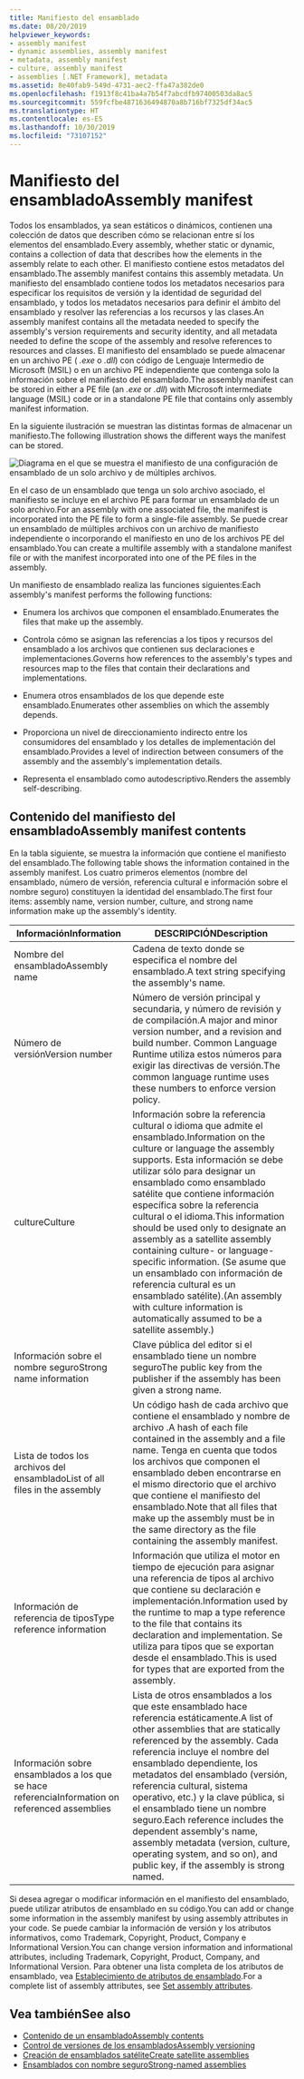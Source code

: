 ```yaml
---
title: Manifiesto del ensamblado
ms.date: 08/20/2019
helpviewer_keywords:
- assembly manifest
- dynamic assemblies, assembly manifest
- metadata, assembly manifest
- culture, assembly manifest
- assemblies [.NET Framework], metadata
ms.assetid: 8e40fab9-549d-4731-aec2-ffa47a382de0
ms.openlocfilehash: f1913f8c41ba4a7b54f7abcdfb97400503da8ac5
ms.sourcegitcommit: 559fcfbe4871636494870a8b716bf7325df34ac5
ms.translationtype: HT
ms.contentlocale: es-ES
ms.lasthandoff: 10/30/2019
ms.locfileid: "73107152"
---
```

# <a name="assembly-manifest"></a><span data-ttu-id="8ffd6-102">Manifiesto del ensamblado</span><span class="sxs-lookup"><span data-stu-id="8ffd6-102">Assembly manifest</span></span>
<span data-ttu-id="8ffd6-103">Todos los ensamblados, ya sean estáticos o dinámicos, contienen una colección de datos que describen cómo se relacionan entre sí los elementos del ensamblado.</span><span class="sxs-lookup"><span data-stu-id="8ffd6-103">Every assembly, whether static or dynamic, contains a collection of data that describes how the elements in the assembly relate to each other.</span></span> <span data-ttu-id="8ffd6-104">El manifiesto contiene estos metadatos del ensamblado.</span><span class="sxs-lookup"><span data-stu-id="8ffd6-104">The assembly manifest contains this assembly metadata.</span></span> <span data-ttu-id="8ffd6-105">Un manifiesto del ensamblado contiene todos los metadatos necesarios para especificar los requisitos de versión y la identidad de seguridad del ensamblado, y todos los metadatos necesarios para definir el ámbito del ensamblado y resolver las referencias a los recursos y las clases.</span><span class="sxs-lookup"><span data-stu-id="8ffd6-105">An assembly manifest contains all the metadata needed to specify the assembly's version requirements and security identity, and all metadata needed to define the scope of the assembly and resolve references to resources and classes.</span></span> <span data-ttu-id="8ffd6-106">El manifiesto del ensamblado se puede almacenar en un archivo PE ( *.exe* o *.dll*) con código de Lenguaje Intermedio de Microsoft (MSIL) o en un archivo PE independiente que contenga solo la información sobre el manifiesto del ensamblado.</span><span class="sxs-lookup"><span data-stu-id="8ffd6-106">The assembly manifest can be stored in either a PE file (an *.exe* or *.dll*) with Microsoft intermediate language (MSIL) code or in a standalone PE file that contains only assembly manifest information.</span></span>  
  
 <span data-ttu-id="8ffd6-107">En la siguiente ilustración se muestran las distintas formas de almacenar un manifiesto.</span><span class="sxs-lookup"><span data-stu-id="8ffd6-107">The following illustration shows the different ways the manifest can be stored.</span></span>  
  
 ![Diagrama en el que se muestra el manifiesto de una configuración de ensamblado de un solo archivo y de múltiples archivos.](./media/manifest/assembly-types-diagram.gif)  
  
 <span data-ttu-id="8ffd6-109">En el caso de un ensamblado que tenga un solo archivo asociado, el manifiesto se incluye en el archivo PE para formar un ensamblado de un solo archivo.</span><span class="sxs-lookup"><span data-stu-id="8ffd6-109">For an assembly with one associated file, the manifest is incorporated into the PE file to form a single-file assembly.</span></span> <span data-ttu-id="8ffd6-110">Se puede crear un ensamblado de múltiples archivos con un archivo de manifiesto independiente o incorporando el manifiesto en uno de los archivos PE del ensamblado.</span><span class="sxs-lookup"><span data-stu-id="8ffd6-110">You can create a multifile assembly with a standalone manifest file or with the manifest incorporated into one of the PE files in the assembly.</span></span>  
  
 <span data-ttu-id="8ffd6-111">Un manifiesto de ensamblado realiza las funciones siguientes:</span><span class="sxs-lookup"><span data-stu-id="8ffd6-111">Each assembly's manifest performs the following functions:</span></span>  
  
- <span data-ttu-id="8ffd6-112">Enumera los archivos que componen el ensamblado.</span><span class="sxs-lookup"><span data-stu-id="8ffd6-112">Enumerates the files that make up the assembly.</span></span>  
  
- <span data-ttu-id="8ffd6-113">Controla cómo se asignan las referencias a los tipos y recursos del ensamblado a los archivos que contienen sus declaraciones e implementaciones.</span><span class="sxs-lookup"><span data-stu-id="8ffd6-113">Governs how references to the assembly's types and resources map to the files that contain their declarations and implementations.</span></span>  
  
- <span data-ttu-id="8ffd6-114">Enumera otros ensamblados de los que depende este ensamblado.</span><span class="sxs-lookup"><span data-stu-id="8ffd6-114">Enumerates other assemblies on which the assembly depends.</span></span>  
  
- <span data-ttu-id="8ffd6-115">Proporciona un nivel de direccionamiento indirecto entre los consumidores del ensamblado y los detalles de implementación del ensamblado.</span><span class="sxs-lookup"><span data-stu-id="8ffd6-115">Provides a level of indirection between consumers of the assembly and the assembly's implementation details.</span></span>  
  
- <span data-ttu-id="8ffd6-116">Representa el ensamblado como autodescriptivo.</span><span class="sxs-lookup"><span data-stu-id="8ffd6-116">Renders the assembly self-describing.</span></span>  
  
## <a name="assembly-manifest-contents"></a><span data-ttu-id="8ffd6-117">Contenido del manifiesto del ensamblado</span><span class="sxs-lookup"><span data-stu-id="8ffd6-117">Assembly manifest contents</span></span>  
 <span data-ttu-id="8ffd6-118">En la tabla siguiente, se muestra la información que contiene el manifiesto del ensamblado.</span><span class="sxs-lookup"><span data-stu-id="8ffd6-118">The following table shows the information contained in the assembly manifest.</span></span> <span data-ttu-id="8ffd6-119">Los cuatro primeros elementos (nombre del ensamblado, número de versión, referencia cultural e información sobre el nombre seguro) constituyen la identidad del ensamblado.</span><span class="sxs-lookup"><span data-stu-id="8ffd6-119">The first four items: assembly name, version number, culture, and strong name information make up the assembly's identity.</span></span>  
  
|<span data-ttu-id="8ffd6-120">Información</span><span class="sxs-lookup"><span data-stu-id="8ffd6-120">Information</span></span>|<span data-ttu-id="8ffd6-121">DESCRIPCIÓN</span><span class="sxs-lookup"><span data-stu-id="8ffd6-121">Description</span></span>|  
|-----------------|-----------------|  
|<span data-ttu-id="8ffd6-122">Nombre del ensamblado</span><span class="sxs-lookup"><span data-stu-id="8ffd6-122">Assembly name</span></span>|<span data-ttu-id="8ffd6-123">Cadena de texto donde se especifica el nombre del ensamblado.</span><span class="sxs-lookup"><span data-stu-id="8ffd6-123">A text string specifying the assembly's name.</span></span>|  
|<span data-ttu-id="8ffd6-124">Número de versión</span><span class="sxs-lookup"><span data-stu-id="8ffd6-124">Version number</span></span>|<span data-ttu-id="8ffd6-125">Número de versión principal y secundaria, y número de revisión y de compilación.</span><span class="sxs-lookup"><span data-stu-id="8ffd6-125">A major and minor version number, and a revision and build number.</span></span> <span data-ttu-id="8ffd6-126">Common Language Runtime utiliza estos números para exigir las directivas de versión.</span><span class="sxs-lookup"><span data-stu-id="8ffd6-126">The common language runtime uses these numbers to enforce version policy.</span></span>|  
|<span data-ttu-id="8ffd6-127">culture</span><span class="sxs-lookup"><span data-stu-id="8ffd6-127">Culture</span></span>|<span data-ttu-id="8ffd6-128">Información sobre la referencia cultural o idioma que admite el ensamblado.</span><span class="sxs-lookup"><span data-stu-id="8ffd6-128">Information on the culture or language the assembly supports.</span></span> <span data-ttu-id="8ffd6-129">Esta información se debe utilizar sólo para designar un ensamblado como ensamblado satélite que contiene información específica sobre la referencia cultural o el idioma.</span><span class="sxs-lookup"><span data-stu-id="8ffd6-129">This information should be used only to designate an assembly as a satellite assembly containing culture- or language-specific information.</span></span> <span data-ttu-id="8ffd6-130">(Se asume que un ensamblado con información de referencia cultural es un ensamblado satélite).</span><span class="sxs-lookup"><span data-stu-id="8ffd6-130">(An assembly with culture information is automatically assumed to be a satellite assembly.)</span></span>|  
|<span data-ttu-id="8ffd6-131">Información sobre el nombre seguro</span><span class="sxs-lookup"><span data-stu-id="8ffd6-131">Strong name information</span></span>|<span data-ttu-id="8ffd6-132">Clave pública del editor si el ensamblado tiene un nombre seguro</span><span class="sxs-lookup"><span data-stu-id="8ffd6-132">The public key from the publisher if the assembly has been given a strong name.</span></span>|  
|<span data-ttu-id="8ffd6-133">Lista de todos los archivos del ensamblado</span><span class="sxs-lookup"><span data-stu-id="8ffd6-133">List of all files in the assembly</span></span>|<span data-ttu-id="8ffd6-134">Un código hash de cada archivo que contiene el ensamblado y nombre de archivo .</span><span class="sxs-lookup"><span data-stu-id="8ffd6-134">A hash of each file contained in the assembly and a file name.</span></span> <span data-ttu-id="8ffd6-135">Tenga en cuenta que todos los archivos que componen el ensamblado deben encontrarse en el mismo directorio que el archivo que contiene el manifiesto del ensamblado.</span><span class="sxs-lookup"><span data-stu-id="8ffd6-135">Note that all files that make up the assembly must be in the same directory as the file containing the assembly manifest.</span></span>|  
|<span data-ttu-id="8ffd6-136">Información de referencia de tipos</span><span class="sxs-lookup"><span data-stu-id="8ffd6-136">Type reference information</span></span>|<span data-ttu-id="8ffd6-137">Información que utiliza el motor en tiempo de ejecución para asignar una referencia de tipos al archivo que contiene su declaración e implementación.</span><span class="sxs-lookup"><span data-stu-id="8ffd6-137">Information used by the runtime to map a type reference to the file that contains its declaration and implementation.</span></span> <span data-ttu-id="8ffd6-138">Se utiliza para tipos que se exportan desde el ensamblado.</span><span class="sxs-lookup"><span data-stu-id="8ffd6-138">This is used for types that are exported from the assembly.</span></span>|  
|<span data-ttu-id="8ffd6-139">Información sobre ensamblados a los que se hace referencia</span><span class="sxs-lookup"><span data-stu-id="8ffd6-139">Information on referenced assemblies</span></span>|<span data-ttu-id="8ffd6-140">Lista de otros ensamblados a los que este ensamblado hace referencia estáticamente.</span><span class="sxs-lookup"><span data-stu-id="8ffd6-140">A list of other assemblies that are statically referenced by the assembly.</span></span> <span data-ttu-id="8ffd6-141">Cada referencia incluye el nombre del ensamblado dependiente, los metadatos del ensamblado (versión, referencia cultural, sistema operativo, etc.) y la clave pública, si el ensamblado tiene un nombre seguro.</span><span class="sxs-lookup"><span data-stu-id="8ffd6-141">Each reference includes the dependent assembly's name, assembly metadata (version, culture, operating system, and so on), and public key, if the assembly is strong named.</span></span>|  
  
 <span data-ttu-id="8ffd6-142">Si desea agregar o modificar información en el manifiesto del ensamblado, puede utilizar atributos de ensamblado en su código.</span><span class="sxs-lookup"><span data-stu-id="8ffd6-142">You can add or change some information in the assembly manifest by using assembly attributes in your code.</span></span> <span data-ttu-id="8ffd6-143">Se puede cambiar la información de versión y los atributos informativos, como Trademark, Copyright, Product, Company e Informational Version.</span><span class="sxs-lookup"><span data-stu-id="8ffd6-143">You can change version information and informational attributes, including Trademark, Copyright, Product, Company, and Informational Version.</span></span> <span data-ttu-id="8ffd6-144">Para obtener una lista completa de los atributos de ensamblado, vea [Establecimiento de atributos de ensamblado](set-attributes.md).</span><span class="sxs-lookup"><span data-stu-id="8ffd6-144">For a complete list of assembly attributes, see [Set assembly attributes](set-attributes.md).</span></span>  
  
## <a name="see-also"></a><span data-ttu-id="8ffd6-145">Vea también</span><span class="sxs-lookup"><span data-stu-id="8ffd6-145">See also</span></span>

- [<span data-ttu-id="8ffd6-146">Contenido de un ensamblado</span><span class="sxs-lookup"><span data-stu-id="8ffd6-146">Assembly contents</span></span>](contents.md)
- [<span data-ttu-id="8ffd6-147">Control de versiones de los ensamblados</span><span class="sxs-lookup"><span data-stu-id="8ffd6-147">Assembly versioning</span></span>](versioning.md)
- [<span data-ttu-id="8ffd6-148">Creación de ensamblados satélite</span><span class="sxs-lookup"><span data-stu-id="8ffd6-148">Create satellite assemblies</span></span>](../../framework/resources/creating-satellite-assemblies-for-desktop-apps.md)
- [<span data-ttu-id="8ffd6-149">Ensamblados con nombre seguro</span><span class="sxs-lookup"><span data-stu-id="8ffd6-149">Strong-named assemblies</span></span>](strong-named.md)

